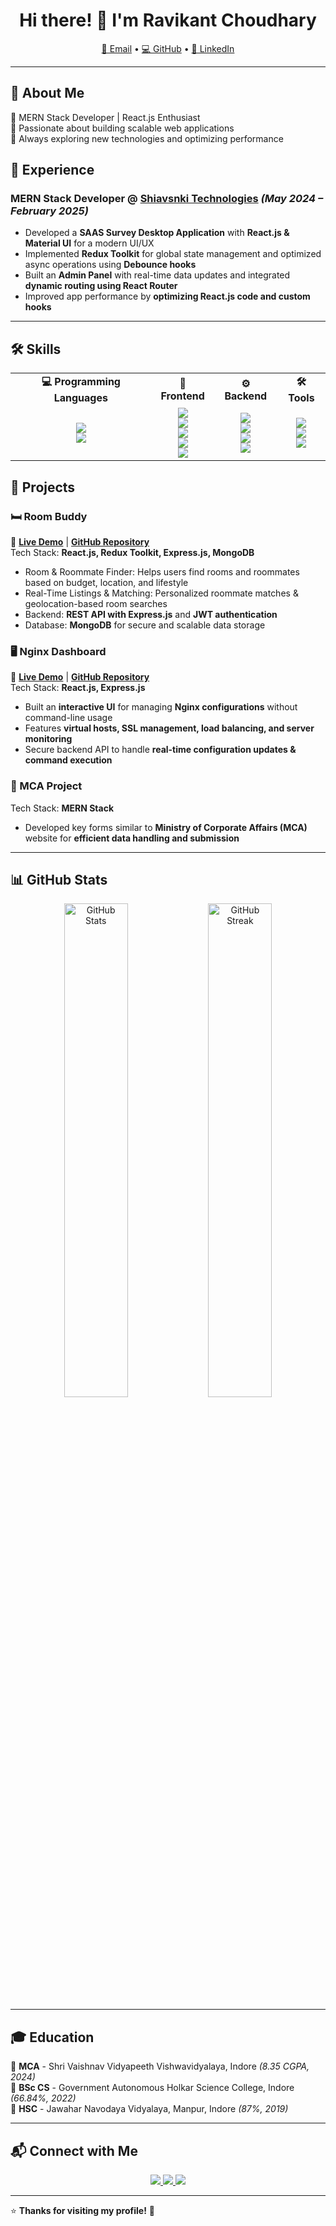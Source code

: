 <h1 align="center">Hi there! 👋 I'm Ravikant Choudhary</h1>

<p align="center">
  <a href="mailto:ravikantchoudhary537@gmail.com">📧 Email</a> • 
  <a href="https://github.com/your-github-username">💻 GitHub</a> • 
  <a href="https://linkedin.com/in/your-linkedin-profile">🔗 LinkedIn</a>
</p>

---

## 🚀 About Me  
🔹 MERN Stack Developer | React.js Enthusiast  
🔹 Passionate about building scalable web applications  
🔹 Always exploring new technologies and optimizing performance  

## 📍 Experience  
### **MERN Stack Developer** @ [Shiavsnki Technologies](#) _(May 2024 – February 2025)_  
- Developed a **SAAS Survey Desktop Application** with **React.js & Material UI** for a modern UI/UX  
- Implemented **Redux Toolkit** for global state management and optimized async operations using **Debounce hooks**  
- Built an **Admin Panel** with real-time data updates and integrated **dynamic routing using React Router**  
- Improved app performance by **optimizing React.js code and custom hooks**  

---

## 🛠 Skills  

<table>
  <tr>
    <td align="center"><b>💻 Programming Languages</b></td>
    <td align="center"><b>🎨 Frontend</b></td>
    <td align="center"><b>⚙️ Backend</b></td>
    <td align="center"><b>🛠 Tools</b></td>
  </tr>
  <tr>
    <td align="center">
      <img src="https://img.shields.io/badge/C++-00599C?style=for-the-badge&logo=c%2B%2B&logoColor=white"/>
      <br>
      <img src="https://img.shields.io/badge/JavaScript-F7DF1E?style=for-the-badge&logo=javascript&logoColor=black"/>
    </td>
    <td align="center">
      <img src="https://img.shields.io/badge/React-61DAFB?style=for-the-badge&logo=react&logoColor=black"/>
      <br>
      <img src="https://img.shields.io/badge/Redux%20Toolkit-764ABC?style=for-the-badge&logo=redux&logoColor=white"/>
      <br>
      <img src="https://img.shields.io/badge/Material--UI-0081CB?style=for-the-badge&logo=mui&logoColor=white"/>
      <br>
      <img src="https://img.shields.io/badge/ShadCN-000000?style=for-the-badge&logo=shadcn&logoColor=white"/>
      <br>
      <img src="https://img.shields.io/badge/Tailwind%20CSS-38B2AC?style=for-the-badge&logo=tailwind-css&logoColor=white"/>
    </td>
    <td align="center">
      <img src="https://img.shields.io/badge/Node.js-339933?style=for-the-badge&logo=node.js&logoColor=white"/>
      <br>
      <img src="https://img.shields.io/badge/Express.js-000000?style=for-the-badge&logo=express&logoColor=white"/>
      <br>
      <img src="https://img.shields.io/badge/MongoDB-47A248?style=for-the-badge&logo=mongodb&logoColor=white"/>
      <br>
      <img src="https://img.shields.io/badge/REST%20API-0081CB?style=for-the-badge"/>
    </td>
    <td align="center">
      <img src="https://img.shields.io/badge/Git-F05032?style=for-the-badge&logo=git&logoColor=white"/>
      <br>
      <img src="https://img.shields.io/badge/GitHub-181717?style=for-the-badge&logo=github&logoColor=white"/>
      <br>
      <img src="https://img.shields.io/badge/Postman-FF6C37?style=for-the-badge&logo=postman&logoColor=white"/>
    </td>
  </tr>
</table>


## 📂 Projects  

### **🛏️ Room Buddy**  
🔗 **[Live Demo](#)** | **[GitHub Repository](#)**  
Tech Stack: **React.js, Redux Toolkit, Express.js, MongoDB**  
- Room & Roommate Finder: Helps users find rooms and roommates based on budget, location, and lifestyle  
- Real-Time Listings & Matching: Personalized roommate matches & geolocation-based room searches  
- Backend: **REST API with Express.js** and **JWT authentication**  
- Database: **MongoDB** for secure and scalable data storage  

### **🖥️ Nginx Dashboard**  
🔗 **[Live Demo](#)** | **[GitHub Repository](#)**  
Tech Stack: **React.js, Express.js**  
- Built an **interactive UI** for managing **Nginx configurations** without command-line usage  
- Features **virtual hosts, SSL management, load balancing, and server monitoring**  
- Secure backend API to handle **real-time configuration updates & command execution**  

### **📄 MCA Project**  
Tech Stack: **MERN Stack**  
- Developed key forms similar to **Ministry of Corporate Affairs (MCA)** website for **efficient data handling and submission**  

---

## 📊 GitHub Stats  
<p align="center">
  <img src="https://github-readme-stats.vercel.app/api?username=your-github-username&show_icons=true&theme=radical" alt="GitHub Stats" width="45%"/>
  <img src="https://github-readme-streak-stats.herokuapp.com/?user=your-github-username&theme=radical" alt="GitHub Streak" width="45%"/>
</p>

---

## 🎓 Education  
📖 **MCA** - Shri Vaishnav Vidyapeeth Vishwavidyalaya, Indore _(8.35 CGPA, 2024)_  
📖 **BSc CS** - Government Autonomous Holkar Science College, Indore _(66.84%, 2022)_  
📖 **HSC** - Jawahar Navodaya Vidyalaya, Manpur, Indore _(87%, 2019)_  

---

## 📬 Connect with Me  
<p align="center">
  <a href="mailto:ravikantchoudhary537@gmail.com">
    <img src="https://img.shields.io/badge/Email-D14836?style=for-the-badge&logo=gmail&logoColor=white"/>
  </a>
  <a href="https://github.com/your-github-username">
    <img src="https://img.shields.io/badge/GitHub-181717?style=for-the-badge&logo=github&logoColor=white"/>
  </a>
  <a href="https://linkedin.com/in/your-linkedin-profile">
    <img src="https://img.shields.io/badge/LinkedIn-0077B5?style=for-the-badge&logo=linkedin&logoColor=white"/>
  </a>
</p>

---

⭐ **Thanks for visiting my profile!** 🚀  
